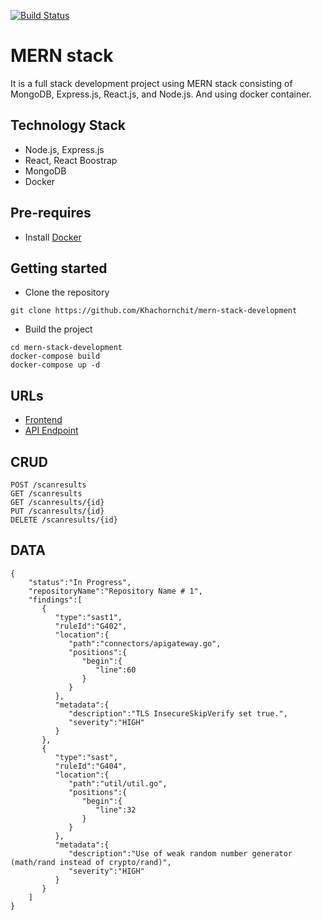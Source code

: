 [![Build Status](https://travis-ci.org/khachornchit/MERN-stack.svg?branch=master)](https://travis-ci.org/khachornchit/MERN-Stack)

# MERN stack
It is a full stack development project using MERN stack consisting of MongoDB, Express.js, React.js, and Node.js. And using docker container.

## Technology Stack
* Node.js, Express.js
* React, React Boostrap
* MongoDB
* Docker

## Pre-requires
* Install [Docker](https://www.docker.com/)

## Getting started
* Clone the repository
```
git clone https://github.com/Khachornchit/mern-stack-development
```
* Build the project
```
cd mern-stack-development
docker-compose build
docker-compose up -d
```

## URLs
* [Frontend](http://localhost:8081/)
* [API Endpoint](http://localhost:8082/api)

## CRUD
```
POST /scanresults
GET /scanresults
GET /scanresults/{id}
PUT /scanresults/{id}
DELETE /scanresults/{id}
```

## DATA
```
{
    "status":"In Progress",
    "repositoryName":"Repository Name # 1",
    "findings":[
       {
          "type":"sast1",
          "ruleId":"G402",
          "location":{
             "path":"connectors/apigateway.go",
             "positions":{
                "begin":{
                   "line":60
                }
             }
          },
          "metadata":{
             "description":"TLS InsecureSkipVerify set true.",
             "severity":"HIGH"
          }
       },
       {
          "type":"sast",
          "ruleId":"G404",
          "location":{
             "path":"util/util.go",
             "positions":{
                "begin":{
                   "line":32
                }
             }
          },
          "metadata":{
             "description":"Use of weak random number generator (math/rand instead of crypto/rand)",
             "severity":"HIGH"
          }
       }
    ]
}
```
